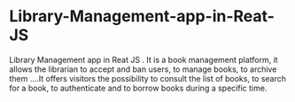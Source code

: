 # Library-Management-app-in-Reat-JS
Library Management app in Reat JS . It is a book management platform, it allows the librarian to accept and ban users, to manage books, to archive them ....It offers visitors the possibility to consult the list of books, to search for a book, to authenticate and to borrow books during a specific time.
